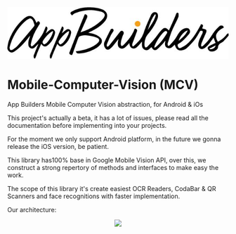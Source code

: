 <p align="center">
  <img src="https://github.com/nalancer08/Arduino-Interface-Builder/blob/master/logo.jpeg">
</p>

# Mobile-Computer-Vision (MCV)
App Builders Mobile Computer Vision abstraction, for Android &amp; iOs

This project's actually a beta, it has a lot of issues, please read all the documentation before implementing into your projects.

For the moment we only support Android platform, in the future we gonna release the iOS version, be patient.

This library has100% base in Google Mobile Vision API, over this, we construct a strong repertory of methods and interfaces to make easy the work.

The scope of this library it's create easiest OCR Readers, CodaBar &amp; QR Scanners and face recognitions with faster implementation.

Our architecture:

<p align="center">
  <img src="https://github.com/nalancer08/Mobile-Computer-Vision---MCV/blob/master/Images/Architecture/Arquitectura_General.png">
</p>